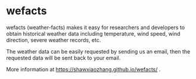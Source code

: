 # wefacts
wefacts (weather-facts) makes it easy for researchers and developers to obtain historical weather data
including temperature, wind speed, wind direction, severe weather records, etc.

The weather data can be easily requested by sending us an email, then the requested data will be sent back to your email.

More information at https://shawxiaozhang.github.io/wefacts/ .
